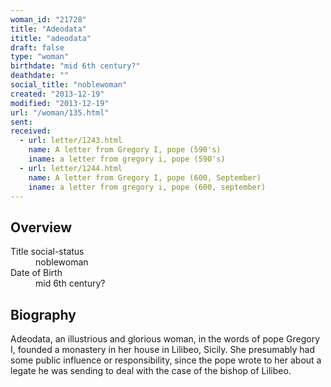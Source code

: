```yaml
---
woman_id: "21728"
title: "Adeodata"
ititle: "adeodata"
draft: false
type: "woman"
birthdate: "mid 6th century?"
deathdate: ""
social_title: "noblewoman"
created: "2013-12-19"
modified: "2013-12-19"
url: "/woman/135.html"
sent:
received:
  - url: letter/1243.html
    name: A letter from Gregory I, pope (590's)
    iname: a letter from gregory i, pope (590's)
  - url: letter/1244.html
    name: A letter from Gregory I, pope (600, September)
    iname: a letter from gregory i, pope (600, september)
---
```

<h2 class="mt-4">Overview</h2><dt>Title social-status</dt><dd>noblewoman</dd><dt>Date of Birth</dt><dd>mid 6th century?</dd><h2 class="mt-4">Biography</h2>Adeodata, an illustrious and glorious woman, in the words of pope Gregory I, founded a monastery in her house in Lilibeo, Sicily.  She presumably had some public influence or responsibility, since the pope wrote to her about a legate he was sending to deal with the case of the bishop of Lilibeo.

